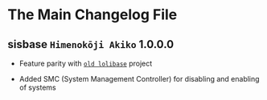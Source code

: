 # The Main Changelog File

## sisbase `Himenokōji Akiko` 1.0.0.0 

+ Feature parity with [`old lolibase`](https://github.com/lolidevs/lolibase) project

+ Added SMC (System Management Controller) for disabling and enabling of systems